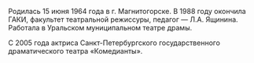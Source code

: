 Родилась 15 июня 1964 года в г. Магнитогорске. В 1988 году окончила ГАКИ, факультет театральной режиссуры, педагог — Л.А. Ящинина. Работала в Уральском муниципальном театре драмы.


С 2005 года актриса Санкт-Петербургского государственного драматического театра «Комедианты».